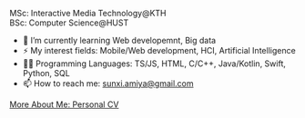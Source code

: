 
MSc: Interactive Media Technology@KTH   
BSc: Computer Science@HUST

- 🌱 I’m currently learning Web developemnt, Big data
- ⚡ My interest fields: Mobile/Web development, HCI, Artificial Intelligence
- 👩‍💻 Programming Languages: TS/JS, HTML, C/C++, Java/Kotlin, Swift, Python, SQL
- 📫 How to reach me: sunxi.amiya@gmail.com

[More About Me: Personal CV](https://amiyasx.notion.site/amiyasx/Xi-Sun-Amiya-c031b4ba05fd49b4ab5a34361a664892)
